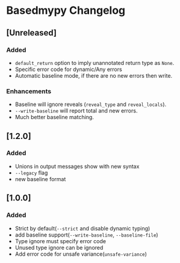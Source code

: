 # Basedmypy Changelog

## [Unreleased]
### Added
- `default_return` option to imply unannotated return type as `None`.
- Specific error code for dynamic/Any errors
- Automatic baseline mode, if there are no new errors then write.
### Enhancements
- Baseline will ignore reveals (`reveal_type` and `reveal_locals`).
- `--write-baseline` will report total and new errors.
- Much better baseline matching.

## [1.2.0]
### Added
- Unions in output messages show with new syntax
- `--legacy` flag
- new baseline format

## [1.0.0]
### Added
- Strict by default(`--strict` and disable dynamic typing)
- add baseline support(`--write-baseline`, `--baseline-file`)
- Type ignore must specify error code
- Unused type ignore can be ignored
- Add error code for unsafe variance(`unsafe-variance`)
